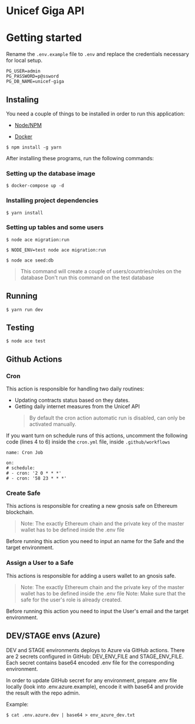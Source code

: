 # Unicef Giga API

# Getting started

Rename the `.env.example` file to `.env` and replace the credentials necessary for local setup.

```
PG_USER=admin
PG_PASSWORD=p@ssword
PG_DB_NAME=unicef-giga
```

## Instaling

You need a couple of things to be installed in order to run this application:

- [Node/NPM](https://nodejs.org/en/)

- [Docker](https://www.docker.com/products/docker-desktop/)

`$ npm install -g yarn `

After installing these programs, run the following commands:

### Setting up the database image

`$ docker-compose up -d`

### Installing project dependencies

`$ yarn install`

### Setting up tables and some users

`$ node ace migration:run`

`$ NODE_ENV=test node ace migration:run`

`$ node ace seed:db`

> This command will create a couple of users/countries/roles on the database
> Don't run this command on the test database

## Running

`$ yarn run dev`

## Testing

`$ node ace test`

## Github Actions

### Cron

This action is responsible for handling two daily routines:

- Updating contracts status based on they dates.
- Getting daily internet measures from the Unicef API
  > By default the cron action automatic run is disabled, can only be activated manually.

If you want turn on schedule runs of this actions, uncomment the following code (lines 4 to 6) inside the `cron.yml` file, inside `.github/workflows`

```
name: Cron Job

on:
# schedule:
# - cron: '2 0 * * *'
# - cron: '58 23 * * *'
```

### Create Safe

This actions is responsible for creating a new gnosis safe on Ethereum blockchain.

> Note: The exactly Ethereum chain and the private key of the master wallet has to be defined inside the .env file

Before running this action you need to input an name for the Safe and the target environment.

### Assign a User to a Safe

This actions is responsible for adding a users wallet to an gnosis safe.

> Note: The exactly Ethereum chain and the private key of the master wallet has to be defined inside the .env file
> Note: Make sure that the safe for the user's role is already created.

Before running this action you need to input the User's email and the target environment.

## DEV/STAGE envs (Azure)

DEV and STAGE environments deploys to Azure via GitHub actions.
There are 2 secrets configured in GitHub: DEV_ENV_FILE and STAGE_ENV_FILE.
Each secret contains base64 encoded .env file for the corresponding environment.

In order to update GitHub secret for any environment, prepare .env file locally (look into .env.azure.example), encode it with base64 and provide the result with the repo admin.

Example:

`$ cat .env.azure.dev | base64 > env_azure_dev.txt`
